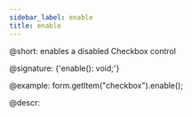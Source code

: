 ```yaml
---
sidebar_label: enable
title: enable
---          
```


@short: enables a disabled Checkbox control

@signature: {'enable(): void;'}

@example:
form.getItem("checkbox").enable();

@descr:
